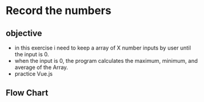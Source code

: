 # Record the numbers

## objective
* in this exercise i need to keep a array of X number inputs by user until the input is 0.
* when the input is 0, the program calculates the maximum, minimum, and average of the Array.
* practice Vue.js

## Flow Chart

